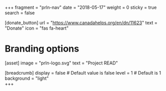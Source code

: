 +++
fragment = "prln-nav"
date = "2018-05-17"
weight = 0
sticky = true
search = false

[donate_button]
  url = "https://www.canadahelps.org/en/dn/11623"
  text = "Donate" 
  icon = "fas fa-heart"
 

# Branding options
[asset]
  image = "prln-logo.svg"
  text = "Project READ"
  
[breadcrumb]
  display = false # Default value is false
  level = 1 # Default is 1
  background = "light"  
+++
